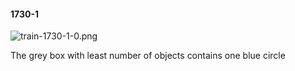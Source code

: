 #### 1730-1
![train-1730-1-0.png](https://github.com/lil-lab/nlvr/raw/master/nlvr/train/images/14/train-1730-1-0.png "train-1730-1-0.png")

The grey box with least number of objects contains one blue circle
